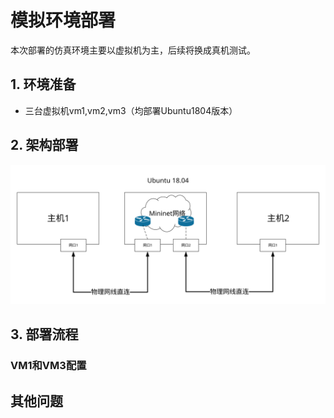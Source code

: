 # 模拟环境部署
本次部署的仿真环境主要以虚拟机为主，后续将换成真机测试。
## 1. 环境准备
* 三台虚拟机vm1,vm2,vm3（均部署Ubuntu1804版本）

## 2. 架构部署
![Alt text](./img/%E6%96%B9%E6%A1%88%E9%83%A8%E7%BD%B2.svg)


## 3. 部署流程

### VM1和VM3配置


## 其他问题

